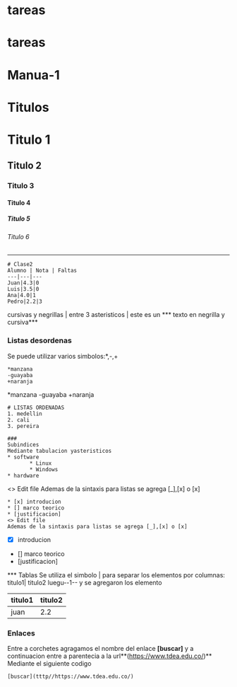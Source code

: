 # tareas
# tareas 
# Manua-1
# Titulos
# Titulo 1
## Titulo 2
### Titulo 3
#### Titulo 4
##### Titulo 5
###### Titulo 6 
---
~~~
# Clase2
Alumno | Nota | Faltas
---|---|---
Juan|4.3|0
Luis|3.5|0
Ana|4.0|1
Pedro|2.2|3

~~~
cursivas y negrillas | entre  3  asteristicos | este es un *** texto en negrilla y cursiva***
<!--lista desordenas <u>-->
### Listas desordenas
Se puede utilizar varios simbolos:*,-,+

~~~
*manzana
-guayaba
+naranja
~~~
*manzana
-guayaba
+naranja
~~~
# LISTAS ORDENADAS
1. medellin
2. cali
3. pereira 

###
Subindices
Mediante tabulacion yasteristicos
* software 
       * Linux
       * Windows
* hardware
~~~
<> Edit file
Ademas de la sintaxis para listas se agrega [_],[x] o [x]
~~~
* [x] introducion
* [] marco teorico
* [justificacion]
<> Edit file
Ademas de la sintaxis para listas se agrega [_],[x] o [x]
~~~
* [x] introducion
* [] marco teorico
* [justificacion]

*** Tablas
Se utiliza el simbolo | para separar los elementos  por columnas: titulo1| titulo2
luegu--1-- y se agregaron los elemento

titulo1| titulo2
------|------
juan|2.2


### Enlaces
Entre a corchetes agragamos el nombre del enlace **[buscar]** y a continuacion entre a parentecia a la url**(https://www.tdea.edu.co/)**
Mediante el siguiente codigo
~~~
[buscar](tttp//https://www.tdea.edu.co/)
~~~

